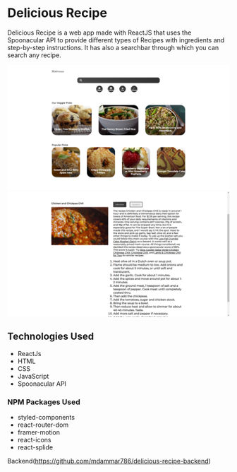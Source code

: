 # Delicious Recipe

Delicious Recipe is a web app made with ReactJS that uses the Spoonacular API to provide different types of Recipes with ingredients and step-by-step instructions. It has also a searchbar through which you can search any recipe.

![1660153304492](image/README/1660153304492.png)![1660153407271](image/README/1660153407271.png)

## Technologies Used

* ReactJs
* HTML
* CSS
* JavaScript
* Spoonacular API

### NPM Packages Used

* styled-components
* react-router-dom
* framer-motion
* react-icons
* react-splide

Backend(https://github.com/mdammar786/delicious-recipe-backend)
